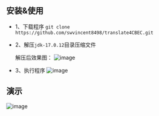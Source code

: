 ## 安装&使用
- 1、下载程序
  `git clone https://github.com/swvincent8498/translate4CBEC.git`
- 2、解压`jdk-17.0.12`目录压缩文件

  解压后效果图：
![image](https://github.com/user-attachments/assets/e51c98f1-348c-428a-a3f8-38e7d4be8572)
- 3、执行程序
![image](https://github.com/user-attachments/assets/fefe25f4-a26e-4c2e-9c42-ce49a75a8fbb)

## 演示
![image](https://github.com/swvincent8498/translate4CBEC/blob/9e8aa402e7aa05263a9b7a95eaf3b475437b83c7/demo.gif)
